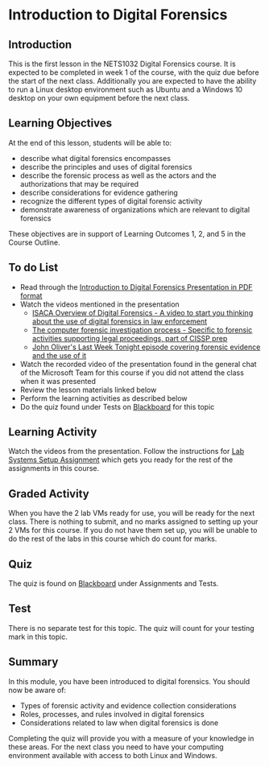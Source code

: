 # Introduction to Digital Forensics

## Introduction
This is the first lesson in the NETS1032 Digital Forensics course. It is expected to be completed in week 1 of the course, with the quiz due before the start of the next class. Additionally you are expected to have the ability to run a Linux desktop environment such as Ubuntu and a Windows 10 desktop on your own equipment before the next class.

## Learning Objectives
At the end of this lesson, students will be able to:
  * describe what digital forensics encompasses
  * describe the principles and uses of digital forensics
  * describe the forensic process as well as the actors and the authorizations that may be required
  * describe considerations for evidence gathering
  * recognize the different types of digital forensic activity
  * demonstrate awareness of organizations which are relevant to digital forensics

These objectives are in support of Learning Outcomes 1, 2, and 5 in the Course Outline.

## To do List
   * Read through the [Introduction to Digital Forensics Presentation in PDF format](Presentations/NETS1032-21W-01-IntroToDigitalForensics.pdf)
   * Watch the videos mentioned in the presentation
      * [ISACA Overview of Digital Forensics - A video to start you thinking about the use of digital forensics in law enforcement](https://www.youtube.com/watch?v=ZUqzcQc_syE)
      * [The computer forensic investigation process - Specific to forensic activities supporting legal proceedings, part of CISSP prep](https://www.youtube.com/watch?v=NmuhGa4QekU)
      * [John Oliver's Last Week Tonight episode covering forensic evidence and the use of it](https://www.youtube.com/watch?v=ScmJvmzDcG0)
   * Watch the recorded video of the presentation found in the general chat of the Microsoft Team for this course if you did not attend the class when it was presented
   * Review the lesson materials linked below
   * Perform the learning activities as described below
   * Do the quiz found under Tests on [Blackboard](https://gc.blackboard.com) for this topic

## Learning Activity
Watch the videos from the presentation.
Follow the instructions for [Lab Systems Setup Assignment](Labs/Lab01-Lab-System-Setup.md) which gets you ready for the rest of the assignments in this course.

## Graded Activity
When you have the 2 lab VMs ready for use, you will be ready for the next class. There is nothing to submit, and no marks assigned to setting up your 2 VMs for this course. If you do not have them set up, you will be unable to do the rest of the labs in this course which do count for marks.

## Quiz
The quiz is found on [Blackboard](https://gc.blackboard.com) under Assignments and Tests.

## Test
There is no separate test for this topic. The quiz will count for your testing mark in this topic.

## Summary
In this module, you have been introduced to digital forensics.
You should now be aware of:
  * Types of forensic activity and evidence collection considerations
  * Roles, processes, and rules involved in digital forensics
  * Considerations related to law when digital forensics is done

Completing the quiz will provide you with a measure of your knowledge in these areas. For the next class you need to have your computing environment available with access to both Linux and Windows.
